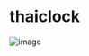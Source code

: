 # thaiclock
![image](https://user-images.githubusercontent.com/30399464/152095700-bdc8edde-7420-4f02-9754-e737d5f842f0.png)
